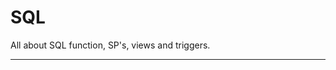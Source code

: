 # SQL
All about SQL function, SP's, views and triggers.

**************************************************************************
